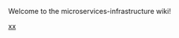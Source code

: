 Welcome to the microservices-infrastructure wiki!

[xx](https://github.com/CiscoCloud/microservices-infrastructure/wiki/Meeting-Notes-for-June-15---June-19)
